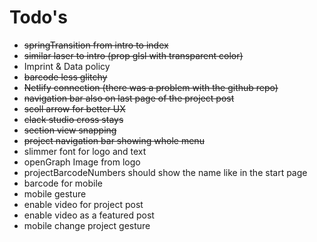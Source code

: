 # Todo's
- <s>springTransition from intro to index</s>
- <s>similar laser to intro (prop glsl with transparent color) </s>
- Imprint & Data policy
- <s> barcode less glitchy </s>
- <s>Netlify connection (there was a problem with the github repo) </s>
- <s> navigation bar also on last page of the project post </s>
- <s>  scoll arrow for better UX</s>
- <s> clack studio cross stays </s>
- <s> section view snapping </s>
- <s> project navigation bar showing whole menu</s>
- slimmer font for logo and text </s>
- openGraph Image from logo 
- projectBarcodeNumbers should show the name like in the start page
- barcode for mobile </s>
- mobile gesture </s>
- enable video for project post
- enable video as a featured post
- mobile change project gesture